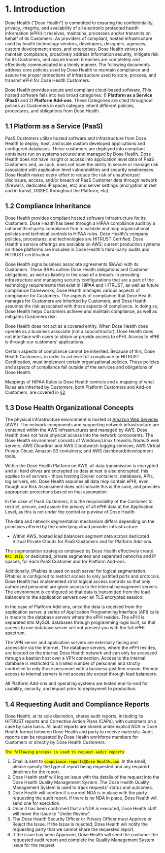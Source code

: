 # 1. Introduction

Dose Health ("Dose Health") is committed to ensuring the confidentiality, privacy, integrity, and availability of all electronic protected health information (ePHI) it receives, maintains, processes and/or transmits on behalf of its Customers. As providers of compliant, hosted infrastructure used by health technology vendors, developers, designers, agencies, custom development shops, and enterprises, Dose Health strives to maintain compliance, proactively address information security, mitigate risk for its Customers, and assure known breaches are completely and effectively communicated in a timely manner. The following documents address core policies used by Dose Health to maintain compliance and assure the proper protections of infrastructure used to store, process, and transmit ePHI for Dose Health Customers.

Dose Health provides secure and compliant cloud-based software. This hosted software falls into two broad categories: 1) **Platform as a Service (PaaS)** and 2) **Platform Add-ons**. These Categories are cited throughout polices as Customers in each category inherit different policies, procedures, and obligations from Dose Health.

## 1.1 Platform as a Service (PaaS)

PaaS Customers utilize hosted software and infrastructure from Dose Health to deploy, host, and scale custom developed applications and configured databases. These customers are deployed into compliant containers run on systems secured and managed by Dose Health. Dose Health does not have insight or access into application level data of PaaS Customers and, as such, does not have the ability to secure or manage risk associated with application level vulnerabilities and security weaknesses. Dose Health makes every effort to reduce the risk of unauthorized disclosure, access, and/or breach of PaaS Customer data through network (firewalls, dedicated IP spaces, etc) and server settings (encryption at rest and in transit, OSSEC throughout the Platform, etc).

## 1.2 Compliance Inheritance

Dose Health provides compliant hosted software infrastructure for its Customers. Dose Health has been through a HIPAA compliance audit by a national third-party compliance firm to validate and map organizational policies and technical controls to HIPAA rules. Dose Health's company policies, procedures, and technologies are HITRUST Certified. Dose Health's service offerings are available on AWS; current production systems on these platforms are included in Dose Health's third-party audits and HITRUST certification.

Dose Health signs business associate agreements (BAAs) with its Customers. These BAAs outline Dose Health obligations and Customer obligations, as well as liability in the case of a breach. In providing infrastructure and managing security configurations that are a part of the technology requirements that exist in HIPAA and HITRUST, as well as future compliance frameworks, Dose Health manages various aspects of compliance for Customers. The aspects of compliance that Dose Health manages for Customers are inherited by Customers, and Dose Health assumes the risk associated with those aspects of compliance. In doing so, Dose Health helps Customers achieve and maintain compliance, as well as mitigates Customers risk.

Dose Health does not act as a covered entity. When Dose Health does operate as a business associate (not a subcontractor), Dose Health does not interface with users to obtain or provide access to ePHI. Access to ePHI is through our customers' applications.

Certain aspects of compliance cannot be inherited. Because of this, Dose Health Customers, in order to achieve full compliance or HITRUST Certification, must implement certain organizational policies. These policies and aspects of compliance fall outside of the services and obligations of Dose Health.

Mappings of HIPAA Rules to Dose Health controls and a mapping of what Rules are inherited by Customers, both Platform Customers and Add-on Customers, are covered in [§2](#2.-hipaa-inheritance).

## 1.3 Dose Health Organizational Concepts

The physical infrastructure environment is hosted at [Amazon Web Services](https://aws.amazon.com/) (AWS). The network components and supporting network infrastructure are contained within the AWS infrastructures and managed by AWS. Dose Health does not have physical access into the network components. The Dose Health environment consists of Windows/Linux firewalls; NodeJS web servers; AWS Cloudtrail and AWS Cloudwatch logging services; AWS Virtual Private Cloud;  Amazon S3 containers; and AWS dashboard/development tools.

Within the Dose Health Platform on AWS, all data transmission is encrypted and all hard drives are encrypted so data at rest is also encrypted; this applies to all servers - those hosting Docker containers, databases, APIs, log servers, etc. Dose Health assumes all data *may* contain ePHI, even though our Risk Assessment does not indicate this is the case, and provides appropriate protections based on that assumption.

In the case of PaaS Customers, it is the responsibility of the Customer to restrict, secure, and assure the privacy of all ePHI data at the Application Level, as this is not under the control or purview of Dose Health.

The data and network segmentation mechanism differs depending on the primitives offered by the underlying cloud provider infrastructure:

* Within AWS, hosted load balancers segment data across dedicated Virtual Private Clouds for PaaS Customers and for Platform Add-ons.

The segmentation strategies employed by Dose Health effectively create <mark>`RFC 1918`</mark>, or dedicated, private segmented and separated networks and IP spaces, for each PaaS Customer and for Platform Add-ons.

Additionally, IPtables is used on each server for logical segmentation. IPtables is configured to restrict access to only justified ports and protocols. Dose Health has implemented strict logical access controls so that only authorized personnel are given access to the internal management servers. The environment is configured so that data is transmitted from the load balancers to the application servers over an TLS encrypted session.

In the case of Platform Add-ons, once the data is received from the application server, a series of Application Programming Interface (API) calls is made to the database servers where the ePHI resides. The ePHI is separated into MySQL databases through programming logic built, so that access to one database server will not present you with the full ePHI spectrum.

The VPN server and application servers are externally facing and accessible via the Internet. The database servers, where the ePHI resides, are located on the internal Dose Health network and can only be accessed through a bastion host over a VPN connection. Access to the internal database is restricted to a limited number of personnel and strictly controlled to only those personnel with a business-justified reason. Remote access to internal servers is not accessible except through load balancers.

All Platform Add-ons and operating systems are tested end-to-end for usability, security, and impact prior to deployment to production.

## 1.4 Requesting Audit and Compliance Reports

Dose Health, at its sole discretion, shares audit reports, including its HITRUST reports and Corrective Action Plans (CAPs), with customers on a case by case basis. All audit reports are shared under explicit NDA in Dose Health format between Dose Health and party to receive materials. Audit reports can be requested by Dose Health workforce members for Customers or directly by Dose Health Customers.

<mark>`The following process is used to request audit reports`</mark>:

1. Email is sent to <mark>`compliance-reports@Dose Health.com`</mark>. In the email, please specify the type of report being requested and any required timelines for the report.
2. Dose Health staff will log an issue with the details of the request into the Dose Health Quality Management System. The Dose Health Quality Management System is used to track requests' status and outcomes.
3. Dose Health will confirm if a current NDA is in place with the party requesting the audit report. If there is no NDA in place, Dose Health will send one for execution.
4. Once it has been confirmed that an NDA is executed, Dose Health staff will move the issue to "Under Review".
5. The Dose Health Security Officer or Privacy Officer must Approve or Reject the Issue. If the Issue is rejected, Dose Health will notify the requesting party that we cannot share the requested report.
6. If the issue has been Approved, Dose Health will send the customer the requested audit report and complete the Quality Management System issue for the request.
